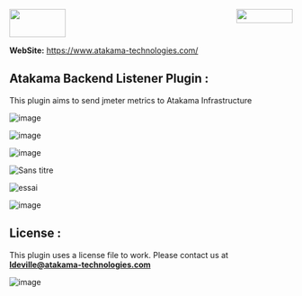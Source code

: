 <img align="right" width="100" height="25" src="https://user-images.githubusercontent.com/2484866/183616355-47012003-dd64-43d3-ad81-8130355c6f02.png"><img align="left" width="100" height="50" src="https://user-images.githubusercontent.com/2484866/183617885-138168ce-1074-4583-80e5-ce4ade236b2e.png"></br></br></br>





**WebSite:** https://www.atakama-technologies.com/


## Atakama Backend Listener Plugin  :

This plugin aims to send jmeter metrics to Atakama Infrastructure

![image](https://user-images.githubusercontent.com/2484866/185396744-e3850f78-f56c-4ca8-9fe1-9b772f034779.png)

![image](https://user-images.githubusercontent.com/2484866/185396961-815e8835-6622-48ea-96ea-31b1a1b903d4.png)

![image](https://user-images.githubusercontent.com/2484866/185346805-24a4c47f-35d4-4905-a35b-dc56ab1070dd.png)

![Sans titre](https://user-images.githubusercontent.com/2484866/185347515-563a0963-f112-4726-b0ac-e0d36af66ea9.png)

![essai](https://user-images.githubusercontent.com/2484866/185349253-1a2e7c0f-bfe9-4774-ac91-f96c188abf5b.png)

![image](https://user-images.githubusercontent.com/2484866/185421752-ebbcdb9d-8055-49a9-952f-d9540599abcc.png)

## License  :

This plugin uses a license file to work. Please contact us at **ldeville@atakama-technologies.com**

![image](https://user-images.githubusercontent.com/2484866/187166068-bf8a6a51-ae60-4f01-b720-8fbc8a8166fc.png)

